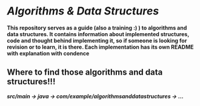 # ***Algorithms & Data Structures***

**This repository serves as a guide (also a training :) )  to algorithms and data structures. It contains information about implemented structures, code and thought behind implementing it, so if someone is looking for revision or to learn, it is there. Each implementation has its own README with explanation with condence**

## Where to find those algorithms and data structures!!!
***src/main -> java -> com/example/algorithmsanddatastructures -> ...***
